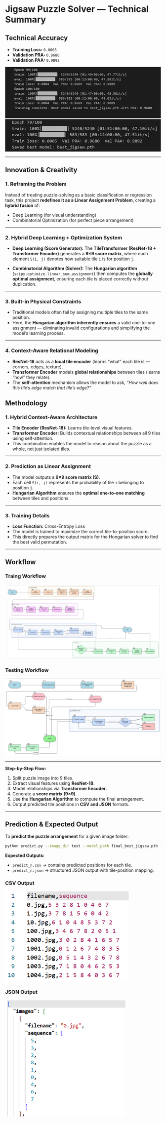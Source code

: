 # **Jigsaw Puzzle Solver — Technical Summary**


##  **Technical Accuracy**

* **Training Loss:** `0.0005`
* **Validation PRA:** `0.9680`
* **Validation PAA:** `0.9892`

![image](./sample-accuracy.jpg)
![image](./final_accuracy.jpg)


---

##  **Innovation & Creativity**

###  1. Reframing the Problem

Instead of treating puzzle-solving as a basic classification or regression task, this project **redefines it as a Linear Assignment Problem**, creating a **hybrid fusion** of:

* Deep Learning (for visual understanding)
* Combinatorial Optimization (for perfect piece arrangement)

---

###  2. Hybrid Deep Learning + Optimization System

* **Deep Learning (Score Generator):**
  The **TileTransformer (ResNet-18 + Transformer Encoder)** generates a **9×9 score matrix**, where each element `S(i, j)` denotes how suitable tile `i` is for position `j`.

* **Combinatorial Algorithm (Solver):**
  The **Hungarian algorithm** (`scipy.optimize.linear_sum_assignment`) then computes the **globally optimal assignment**, ensuring each tile is placed correctly without duplication.



---

###  3. Built-in Physical Constraints

* Traditional models often fail by assigning multiple tiles to the same position.
* Here, the **Hungarian algorithm inherently ensures** a valid one-to-one assignment — eliminating invalid configurations and simplifying the model’s learning process.

---

###  4. Context-Aware Relational Modeling

* **ResNet-18** acts as a **local tile encoder** (learns “what” each tile is — corners, edges, texture).
* **Transformer Encoder** models **global relationships** between tiles (learns “how” they relate).
* The **self-attention** mechanism allows the model to ask,
  *“How well does this tile’s edge match that tile’s edge?”*



##  **Methodology**

###  1. Hybrid Context-Aware Architecture

* **Tile Encoder (ResNet-18):** Learns tile-level visual features.
* **Transformer Encoder:** Builds contextual relationships between all 9 tiles using self-attention.
* This combination enables the model to reason about the puzzle as a whole, not just isolated tiles.

---

###  2. Prediction as Linear Assignment

* The model outputs a **9×9 score matrix (S)**.
* Each cell `S(i, j)` represents the probability of tile `i` belonging to position `j`.
* **Hungarian Algorithm** ensures the **optimal one-to-one matching** between tiles and positions.


---

### 3. Training Details

* **Loss Function:** Cross-Entropy Loss
* The model is trained to maximize the correct tile-to-position score.
* This directly prepares the output matrix for the Hungarian solver to find the best valid permutation.

---
## **Workflow**

### Traing Workflow
![image](./train_flow.png)

### Testing Workflow
![image](./test_flow.png)

---





**Step-by-Step Flow:**

1. Split puzzle image into 9 tiles.
2. Extract visual features using **ResNet-18**.
3. Model relationships via **Transformer Encoder**.
4. Generate a **score matrix (9×9)**.
5. Use the **Hungarian Algorithm** to compute the final arrangement.
6. Output predicted tile positions in **CSV and JSON** formats.

---

## **Prediction & Expected Output**

To **predict the puzzle arrangement** for a given image folder:

```bash
python predict.py --image_dir test --model_path final_best_jigsaw.pth --csv_output predict_n.csv --json_output predict_n.json
```

**Expected Outputs:**

* `predict_n.csv` → contains predicted positions for each tile.
* `predict_n.json` → structured JSON output with tile-position mapping.

### CSV Output
![image](./csv-output.png)

### JSON Output
![image](./json-output.png)

